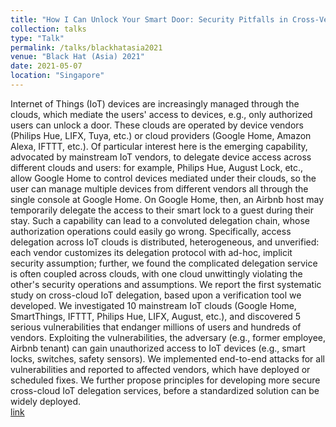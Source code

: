 ```yaml
---
title: "How I Can Unlock Your Smart Door: Security Pitfalls in Cross-Vendor IoT Access Control"
collection: talks
type: "Talk"
permalink: /talks/blackhatasia2021
venue: "Black Hat (Asia) 2021"
date: 2021-05-07
location: "Singapore"
---
```


Internet of Things (IoT) devices are increasingly managed through the clouds, which mediate the users' access to devices, e.g., only authorized users can unlock a door. These clouds are operated by device vendors (Philips Hue, LIFX, Tuya, etc.) or cloud providers (Google Home, Amazon Alexa, IFTTT, etc.). Of particular interest here is the emerging capability, advocated by mainstream IoT vendors, to delegate device access across different clouds and users: for example, Philips Hue, August Lock, etc., allow Google Home to control devices mediated under their clouds, so the user can manage multiple devices from different vendors all through the single console at Google Home. On Google Home, then, an Airbnb host may temporarily delegate the access to their smart lock to a guest during their stay. Such a capability can lead to a convoluted delegation chain, whose authorization operations could easily go wrong. Specifically, access delegation across IoT clouds is distributed, heterogeneous, and unverified: each vendor customizes its delegation protocol with ad-hoc, implicit security assumption; further, we found the complicated delegation service is often coupled across clouds, with one cloud unwittingly violating the other's security operations and assumptions. We report the first systematic study on cross-cloud IoT delegation, based upon a verification tool we developed. We investigated 10 mainstream IoT clouds (Google Home, SmartThings, IFTTT, Philips Hue, LIFX, August, etc.), and discovered 5 serious vulnerabilities that endanger millions of users and hundreds of vendors. Exploiting the vulnerabilities, the adversary (e.g., former employee, Airbnb tenant) can gain unauthorized access to IoT devices (e.g., smart locks, switches, safety sensors). We implemented end-to-end attacks for all vulnerabilities and reported to affected vendors, which have deployed or scheduled fixes. We further propose principles for developing more secure cross-cloud IoT delegation services, before a standardized solution can be widely deployed. <br>[link](https://www.blackhat.com/asia-21/briefings/schedule/index.html#how-i-can-unlock-your-smart-door-security-pitfalls-in-cross-vendor-iot-access-control-21816)



